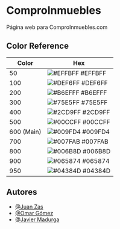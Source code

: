 # ComproInmuebles

Página web para ComproInmuebles.com

## Color Reference

| Color             | Hex                                                                |
| ----------------- | ------------------------------------------------------------------ |
| 50 | ![#EFFBFF](https://via.placeholder.com/10/EFFBFF?text=+) #EFFBFF |
| 100 | ![#DEF6FF](https://via.placeholder.com/10/DEF6FF?text=+) #DEF6FF |
| 200 | ![#B6EFFF](https://via.placeholder.com/10/B6EFFF?text=+) #B6EFFF |
| 300 | ![#75E5FF](https://via.placeholder.com/10/75E5FF?text=+) #75E5FF |
| 400 | ![#2CD9FF](https://via.placeholder.com/10/2CD9FF?text=+) #2CD9FF |
| 500 | ![#00CCFF](https://via.placeholder.com/10/00CCFF?text=+) #00CCFF |
| 600 (Main) | ![#009FD4](https://via.placeholder.com/10/009FD4?text=+) #009FD4 |
| 700 | ![#007FAB](https://via.placeholder.com/10/007FAB?text=+) #007FAB |
| 800 | ![#006B8D](https://via.placeholder.com/10/006B8D?text=+) #006B8D |
| 900 | ![#065874](https://via.placeholder.com/10/065874?text=+) #065874 |
| 950 | ![#04384D](https://via.placeholder.com/10/04384D?text=+) #04384D |

## Autores

- [@Juan Zas](https://github.com/meeeww)
- [@Omar Gómez](https://github.com/Rakions)
- [@Javier Madurga](https://github.com/JMadurga)